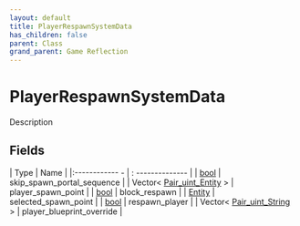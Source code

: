 ```yaml
---
layout: default
title: PlayerRespawnSystemData
has_children: false
parent: Class
grand_parent: Game Reflection
---
```

# PlayerRespawnSystemData
Description 

## Fields
| Type | Name |
|:------------ - | : -------------- |
| [bool](game-reflection/components/bool.md) | skip_spawn_portal_sequence |
| Vector< [Pair_uint_Entity](game-reflection/classes/pair_uint__entity.md) > | player_spawn_point |
| [bool](game-reflection/components/bool.md) | block_respawn |
| [Entity](game-reflection/classes/entity.md) | selected_spawn_point |
| [bool](game-reflection/components/bool.md) | respawn_player |
| Vector< [Pair_uint_String](game-reflection/classes/pair_uint__string.md) > | player_blueprint_override |
